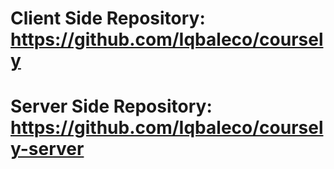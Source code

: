 # Client Side Repository: https://github.com/Iqbaleco/coursely
# Server Side Repository: https://github.com/Iqbaleco/coursely-server

